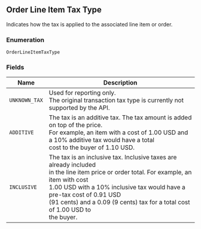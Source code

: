 ## Order Line Item Tax Type

Indicates how the tax is applied to the associated line item or order.

### Enumeration

`OrderLineItemTaxType`

### Fields

| Name | Description |
|  --- | --- |
| `UNKNOWN_TAX` | Used for reporting only.<br>The original transaction tax type is currently not supported by the API. |
| `ADDITIVE` | The tax is an additive tax. The tax amount is added on top of the price.<br>For example, an item with a cost of 1.00 USD and a 10% additive tax would have a total<br>cost to the buyer of 1.10 USD. |
| `INCLUSIVE` | The tax is an inclusive tax. Inclusive taxes are already included<br>in the line item price or order total. For example, an item with cost<br>1.00 USD with a 10% inclusive tax would have a pre-tax cost of 0.91 USD<br>(91 cents) and a 0.09 (9 cents) tax for a total cost of 1.00 USD to<br>the buyer. |

